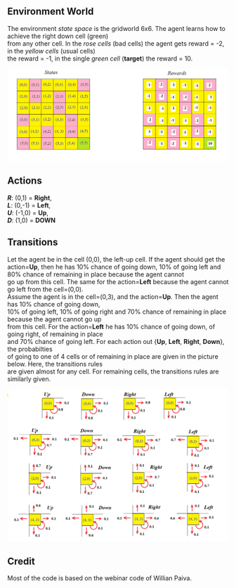 ## Environment World

  The environment _state space_ is the gridworld 6x6. The agent learns how to achieve the right down cell (green)      
  from any other cell. In the _rose cells_ (bad cells) the agent gets reward = -2, in the _yellow cells_ (usual cells)   
  the reward = -1,  in the single _green cell_ (**target**)  the reward = 10.
 
  ![](6x6_states.png)
  
## Actions

**_R_**: (0,1) =  **Right**,   
**_L_**: (0,-1) = **Left**,   
**_U_**: (-1,0) = **Up**,   
**_D_**: (1,0) =  **DOWN** 

## Transitions

Let the agent be in the cell (0,0), the  left-up cell. If the agent should get the action=**Up**, then he has 10% chance 
of going down, 10% of going left and 80% chance of remaining in place because the agent cannot    
go up from this cell. The same for the action=**Left** because the agent cannot go left from the cell=(0,0).   
Assume the agent is in the cell=(0,3), and the action=**Up**. Then the agent has 10% chance of going down,   
10% of going left, 10% of going right and 70% chance of remaining in place because the agent cannot go up   
from this cell. For the action=**Left** he has 10% chance of going down, of going right, of remaining in place    
and 70% chance of going left. For each action out {**Up**, **Left**, **Right**, **Down**}, the probabilties    
of going to one of 4 cells or of remaining in place are given in the picture below. Here, the transitions rules  
are given almost for any cell. For remaining cells, the transitions rules are similarly given.  

![](actions_from_cell.png)

## Credit

 Most of the code is based on the webinar code of Willian Paiva.
 
